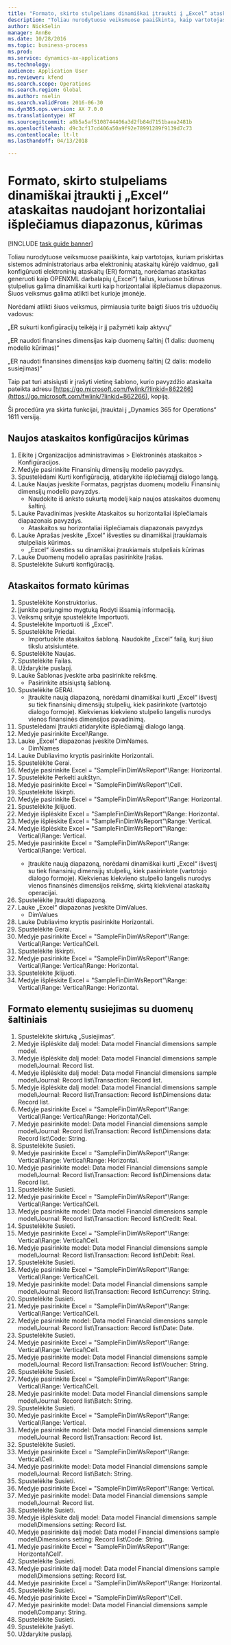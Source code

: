 ```yaml
--- 
title: "Formato, skirto stulpeliams dinamiškai įtraukti į „Excel“ ataskaitas naudojant horizontaliai išplečiamus diapazonus, kūrimas"
description: "Toliau nurodytuose veiksmuose paaiškinta, kaip vartotojas, kuriam priskirtas sistemos administratoriaus arba elektroninių ataskaitų kūrėjo vaidmuo, gali konfigūruoti elektroninių ataskaitų (ER) formatą, norėdamas ataskaitas generuoti kaip OPENXML darbalapių („Excel“) failus, kuriuose būtinus stulpelius galima dinamiškai kurti kaip horizontaliai išplečiamus diapazonus."
author: NickSelin
manager: AnnBe
ms.date: 10/28/2016
ms.topic: business-process
ms.prod: 
ms.service: dynamics-ax-applications
ms.technology: 
audience: Application User
ms.reviewer: kfend
ms.search.scope: Operations
ms.search.region: Global
ms.author: nselin
ms.search.validFrom: 2016-06-30
ms.dyn365.ops.version: AX 7.0.0
ms.translationtype: HT
ms.sourcegitcommit: a8b5a5af5108744406a3d2fb84d7151baea2481b
ms.openlocfilehash: d9c3cf17cd406a50a9f92e78991289f9139d7c73
ms.contentlocale: lt-lt
ms.lasthandoff: 04/13/2018

---
```

# <a name="design-a-format-to-use-horizontally-expandable-ranges-to-dynamically-add-columns-in-excel-reports"></a>Formato, skirto stulpeliams dinamiškai įtraukti į „Excel“ ataskaitas naudojant horizontaliai išplečiamus diapazonus, kūrimas

[!INCLUDE [task guide banner](../../includes/task-guide-banner.md)]

Toliau nurodytuose veiksmuose paaiškinta, kaip vartotojas, kuriam priskirtas sistemos administratoriaus arba elektroninių ataskaitų kūrėjo vaidmuo, gali konfigūruoti elektroninių ataskaitų (ER) formatą, norėdamas ataskaitas generuoti kaip OPENXML darbalapių („Excel“) failus, kuriuose būtinus stulpelius galima dinamiškai kurti kaip horizontaliai išplečiamus diapazonus. Šiuos veiksmus galima atlikti bet kurioje įmonėje.

Norėdami atlikti šiuos veiksmus, pirmiausia turite baigti šiuos tris užduočių vadovus: 

„ER sukurti konfigūracijų teikėją ir jį pažymėti kaip aktyvų“

„ER naudoti finansines dimensijas kaip duomenų šaltinį (1 dalis: duomenų modelio kūrimas)“

„ER naudoti finansines dimensijas kaip duomenų šaltinį (2 dalis: modelio susiejimas)“

Taip pat turi atsisiųsti ir įrašyti vietinę šablono, kurio pavyzdžio ataskaita pateikta adresu [https://go.microsoft.com/fwlink/?linkid=862266](https://go.microsoft.com/fwlink/?linkid=862266), kopiją. 


Ši procedūra yra skirta funkcijai, įtrauktai į „Dynamics 365 for Operations“ 1611 versiją.


## <a name="create-a-new-report-configuration"></a>Naujos ataskaitos konfigūracijos kūrimas
1. Eikite į Organizacijos administravimas > Elektroninės ataskaitos > Konfigūracijos.
2. Medyje pasirinkite Finansinių dimensijų modelio pavyzdys.
3. Spustelėdami Kurti konfigūraciją, atidarykite išplečiamąjį dialogo langą.
4. Lauke Naujas įveskite Formatas, pagrįstas duomenų modeliu Finansinių dimensijų modelio pavyzdys.
    * Naudokite iš anksto sukurtą modelį kaip naujos ataskaitos duomenų šaltinį.  
5. Lauke Pavadinimas įveskite Ataskaitos su horizontaliai išplečiamais diapazonais pavyzdys.
    * Ataskaitos su horizontaliai išplečiamais diapazonais pavyzdys  
6. Lauke Aprašas įveskite „Excel“ išvesties su dinamiškai įtraukiamais stulpeliais kūrimas.
    * „Excel“ išvesties su dinamiškai įtraukiamais stulpeliais kūrimas  
7. Lauke Duomenų modelio aprašas pasirinkite Įrašas.
8. Spustelėkite Sukurti konfigūraciją.

## <a name="design-the-report-format"></a>Ataskaitos formato kūrimas
1. Spustelėkite Konstruktorius.
2. Įjunkite perjungimo mygtuką Rodyti išsamią informaciją.
3. Veiksmų srityje spustelėkite Importuoti.
4. Spustelėkite Importuoti iš „Excel‟.
5. Spustelėkite Priedai.
    * Importuokite ataskaitos šabloną. Naudokite „Excel“ failą, kurį šiuo tikslu atsisiuntėte.  
6. Spustelėkite Naujas.
7. Spustelėkite Failas.
8. Uždarykite puslapį.
9. Lauke Šablonas įveskite arba pasirinkite reikšmę.
    * Pasirinkite atsisiųstą šabloną.  
10. Spustelėkite GERAI.
    * Įtraukite naują diapazoną, norėdami dinamiškai kurti „Excel“ išvestį su tiek finansinių dimensijų stulpelių, kiek pasirinkote (vartotojo dialogo formoje). Kiekvienas kiekvieno stulpelio langelis nurodys vienos finansinės dimensijos pavadinimą.  
11. Spustelėdami Įtraukti atidarykite išplečiamąjį dialogo langą.
12. Medyje pasirinkite Excel\Range.
13. Lauke „Excel“ diapazonas įveskite DimNames.
    * DimNames  
14. Lauke Dubliavimo kryptis pasirinkite Horizontali.
15. Spustelėkite Gerai.
16. Medyje pasirinkite Excel = "SampleFinDimWsReport"\Range<DimNames>: Horizontal.
17. Spustelėkite Perkelti aukštyn.
18. Medyje pasirinkite Excel = "SampleFinDimWsReport"\Cell<DimNames>.
19. Spustelėkite Iškirpti.
20. Medyje pasirinkite Excel = "SampleFinDimWsReport"\Range<DimNames>: Horizontal.
21. Spustelėkite Įklijuoti.
22. Medyje išplėskite Excel = "SampleFinDimWsReport"\Range<DimNames>: Horizontal.
23. Medyje išplėskite Excel = "SampleFinDimWsReport"\Range<JournalLine>: Vertical.
24. Medyje išplėskite Excel = "SampleFinDimWsReport"\Range<JournalLine>: Vertical\Range<TransactionLine>: Vertical.
25. Medyje pasirinkite Excel = "SampleFinDimWsReport"\Range<JournalLine>: Vertical\Range<TransactionLine>: Vertical.
    * Įtraukite naują diapazoną, norėdami dinamiškai kurti „Excel“ išvestį su tiek finansinių dimensijų stulpelių, kiek pasirinkote (vartotojo dialogo formoje). Kiekvienas kiekvieno stulpelio langelis nurodys vienos finansinės dimensijos reikšmę, skirtą kiekvienai ataskaitų operacijai.  
26. Spustelėkite Įtraukti diapazoną.
27. Lauke „Excel“ diapazonas įveskite DimValues.
    * DimValues  
28. Lauke Dubliavimo kryptis pasirinkite Horizontali.
29. Spustelėkite Gerai.
30. Medyje pasirinkite Excel = "SampleFinDimWsReport"\Range<JournalLine>: Vertical\Range<TransactionLine>: Vertical\Cell<DimValues>.
31. Spustelėkite Iškirpti.
32. Medyje pasirinkite Excel = "SampleFinDimWsReport"\Range<JournalLine>: Vertical\Range<TransactionLine>: Vertical\Range<DimValues>: Horizontal.
33. Spustelėkite Įklijuoti.
34. Medyje išplėskite Excel = "SampleFinDimWsReport"\Range<JournalLine>: Vertical\Range<TransactionLine>: Vertical\Range<DimValues>: Horizontal.

## <a name="map-format-elements-to-data-sources"></a>Formato elementų susiejimas su duomenų šaltiniais
1. Spustelėkite skirtuką „Susiejimas“.
2. Medyje išplėskite dalį model: Data model Financial dimensions sample model.
3. Medyje išplėskite dalį model: Data model Financial dimensions sample model\Journal: Record list.
4. Medyje išplėskite dalį model: Data model Financial dimensions sample model\Journal: Record list\Transaction: Record list.
5. Medyje išplėskite dalį model: Data model Financial dimensions sample model\Journal: Record list\Transaction: Record list\Dimensions data: Record list.
6. Medyje pasirinkite Excel = "SampleFinDimWsReport"\Range<JournalLine>: Vertical\Range<TransactionLine>: Vertical\Range<DimValues>: Horizontal\Cell<DimValues>.
7. Medyje pasirinkite model: Data model Financial dimensions sample model\Journal: Record list\Transaction: Record list\Dimensions data: Record list\Code: String.
8. Spustelėkite Susieti.
9. Medyje pasirinkite Excel = "SampleFinDimWsReport"\Range<JournalLine>: Vertical\Range<TransactionLine>: Vertical\Range<DimValues>: Horizontal.
10. Medyje pasirinkite model: Data model Financial dimensions sample model\Journal: Record list\Transaction: Record list\Dimensions data: Record list.
11. Spustelėkite Susieti.
12. Medyje pasirinkite Excel = "SampleFinDimWsReport"\Range<JournalLine>: Vertical\Range<TransactionLine>: Vertical\Cell<Credit>.
13. Medyje pasirinkite model: Data model Financial dimensions sample model\Journal: Record list\Transaction: Record list\Credit: Real.
14. Spustelėkite Susieti.
15. Medyje pasirinkite Excel = "SampleFinDimWsReport"\Range<JournalLine>: Vertical\Range<TransactionLine>: Vertical\Cell<Debit>.
16. Medyje pasirinkite model: Data model Financial dimensions sample model\Journal: Record list\Transaction: Record list\Debit: Real.
17. Spustelėkite Susieti.
18. Medyje pasirinkite Excel = "SampleFinDimWsReport"\Range<JournalLine>: Vertical\Range<TransactionLine>: Vertical\Cell<Currency>.
19. Medyje pasirinkite model: Data model Financial dimensions sample model\Journal: Record list\Transaction: Record list\Currency: String.
20. Spustelėkite Susieti.
21. Medyje pasirinkite Excel = "SampleFinDimWsReport"\Range<JournalLine>: Vertical\Range<TransactionLine>: Vertical\Cell<TransDate>.
22. Medyje pasirinkite model: Data model Financial dimensions sample model\Journal: Record list\Transaction: Record list\Date: Date.
23. Spustelėkite Susieti.
24. Medyje pasirinkite Excel = "SampleFinDimWsReport"\Range<JournalLine>: Vertical\Range<TransactionLine>: Vertical\Cell<TransVoucher>.
25. Medyje pasirinkite model: Data model Financial dimensions sample model\Journal: Record list\Transaction: Record list\Voucher: String.
26. Spustelėkite Susieti.
27. Medyje pasirinkite Excel = "SampleFinDimWsReport"\Range<JournalLine>: Vertical\Range<TransactionLine>: Vertical\Cell<TransBatch>.
28. Medyje pasirinkite model: Data model Financial dimensions sample model\Journal: Record list\Batch: String.
29. Spustelėkite Susieti.
30. Medyje pasirinkite Excel = "SampleFinDimWsReport"\Range<JournalLine>: Vertical\Range<TransactionLine>: Vertical.
31. Medyje pasirinkite model: Data model Financial dimensions sample model\Journal: Record list\Transaction: Record list.
32. Spustelėkite Susieti.
33. Medyje pasirinkite Excel = "SampleFinDimWsReport"\Range<JournalLine>: Vertical\Cell<Batch>.
34. Medyje pasirinkite model: Data model Financial dimensions sample model\Journal: Record list\Batch: String.
35. Spustelėkite Susieti.
36. Medyje pasirinkite Excel = "SampleFinDimWsReport"\Range<JournalLine>: Vertical.
37. Medyje pasirinkite model: Data model Financial dimensions sample model\Journal: Record list.
38. Spustelėkite Susieti.
39. Medyje išplėskite dalį model: Data model Financial dimensions sample model\Dimensions setting: Record list.
40. Medyje pasirinkite dalį model: Data model Financial dimensions sample model\Dimensions setting: Record list\Code: String.
41. Medyje pasirinkite Excel = "SampleFinDimWsReport"\Range<DimNames>: Horizontal\Cell<DimNames>'.
42. Spustelėkite Susieti.
43. Medyje pasirinkite dalį model: Data model Financial dimensions sample model\Dimensions setting: Record list.
44. Medyje pasirinkite Excel = "SampleFinDimWsReport"\Range<DimNames>: Horizontal.
45. Spustelėkite Susieti.
46. Medyje pasirinkite Excel = "SampleFinDimWsReport"\Cell<CompanyName>.
47. Medyje pasirinkite model: Data model Financial dimensions sample model\Company: String.
48. Spustelėkite Susieti.
49. Spustelėkite Įrašyti.
50. Uždarykite puslapį.


